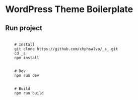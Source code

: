 <h1>WordPress Theme Boilerplate</h1>
<p></p>
<h2>Run project</h2>
<pre>
  <code>
    # Install
    git clone https://github.com/chphsalvo/_s_.git
    cd _s
    npm install
    <br>
    # Dev
    npm run dev
    <br>
    # Build
    npm run build
  </code>
</pre>
